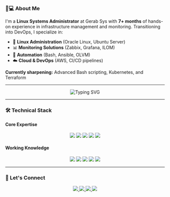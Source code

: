 ### 👨💻 About Me
I'm a **Linux Systems Administrator** at Gerab Sys with **7+ months** of hands-on experience in infrastructure management and monitoring. Transitioning into DevOps, I specialize in:
- 🐧 **Linux Administration** (Oracle Linux, Ubuntu Server)
- 📊 **Monitoring Solutions** (Zabbix, Grafana, ILOM)
- 🤖 **Automation** (Bash, Ansible, OLVM)
- ☁️ **Cloud & DevOps** (AWS, CI/CD pipelines)

**Currently sharpening:** Advanced Bash scripting, Kubernetes, and Terraform

---

<div align="center">
  <img src="https://readme-typing-svg.demolab.com?font=Fira+Code&pause=1000&color=00FF00&center=true&vCenter=true&width=535&lines=Linux+Admin+%7C+DevOps+Enthusiast;Automation+Specialist+%7C+AWS+Certified;Zabbix+%26+Grafana+Expert" alt="Typing SVG" />
</div>

---

### 🛠️ Technical Stack

#### **Core Expertise**
<div align="center">
  <img src="https://img.shields.io/badge/Linux-FCC624?style=for-the-badge&logo=linux&logoColor=black" />
  <img src="https://img.shields.io/badge/Ansible-%231A1918?style=for-the-badge&logo=ansible&logoColor=white" />
  <img src="https://img.shields.io/badge/Zabbix-CC0000?style=for-the-badge&logo=zabbix&logoColor=white" />
  <img src="https://img.shields.io/badge/Grafana-F46800?style=for-the-badge&logo=grafana&logoColor=white" />
  <img src="https://img.shields.io/badge/AWS-%23FF9900?style=for-the-badge&logo=amazon-aws&logoColor=white" />
</div>

#### **Working Knowledge**
<div align="center">
  <img src="https://img.shields.io/badge/Shell_Script-121011?style=for-the-badge&logo=gnu-bash&logoColor=white" />
  <img src="https://img.shields.io/badge/Oracle-F80000?style=for-the-badge&logo=oracle&logoColor=white" />
  <img src="https://img.shields.io/badge/Redhat-F80000?style=for-the-badge&logo=oracle&logoColor=white" />
  <img src="https://img.shields.io/badge/Python-3776AB?style=for-the-badge&logo=python&logoColor=white" />
  <img src="https://img.shields.io/badge/Raspberry%20Pi-A22846?style=for-the-badge&logo=raspberry-pi&logoColor=white" />
</div>

---

### 🤝 Let's Connect
<div align="center">
  <a href="https://www.linkedin.com/in/mohammedniyasnf/">
    <img src="https://img.shields.io/badge/LinkedIn-0077B5?style=for-the-badge&logo=linkedin&logoColor=white" />
  </a>
  <a href="https://medium.com/@mohammedniyas654">
    <img src="https://img.shields.io/badge/Medium-12100E?style=for-the-badge&logo=medium&logoColor=white" />
  </a>
  <a href="mailto:mohammedniyas654@gmail.com">
    <img src="https://img.shields.io/badge/Email-D14836?style=for-the-badge&logo=gmail&logoColor=white" />
  </a>
   <a href="https://www.youtube.com/@blur141">
    <img src="https://img.shields.io/badge/Youtube-D14836?style=for-the-badge&logo=youtube&logoColor=white" />
  </a>
</div>
